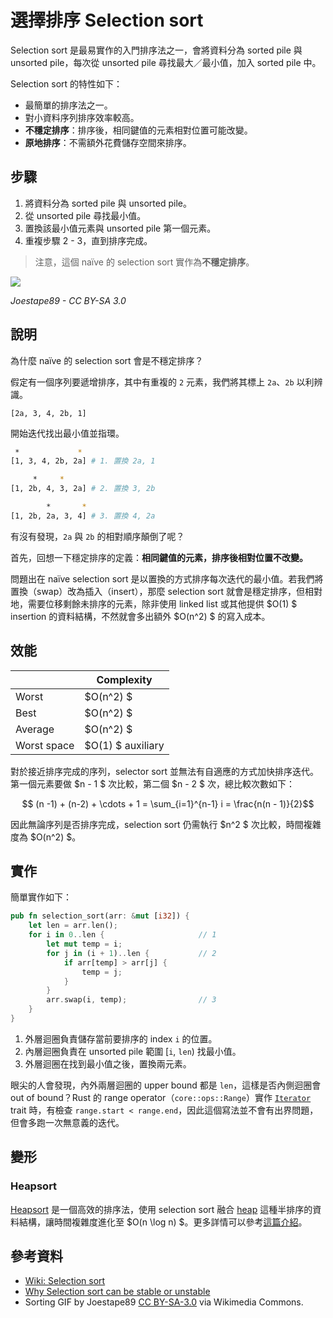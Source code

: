 # 選擇排序 Selection sort

Selection sort 是最易實作的入門排序法之一，會將資料分為 sorted pile 與 unsorted pile，每次從 unsorted pile 尋找最大／最小值，加入 sorted pile 中。

Selection sort 的特性如下：

- 最簡單的排序法之一。
- 對小資料序列排序效率較高。
- **不穩定排序**：排序後，相同鍵值的元素相對位置可能改變。
- **原地排序**：不需額外花費儲存空間來排序。

## 步驟

1. 將資料分為 sorted pile 與 unsorted pile。
2. 從 unsorted pile 尋找最小值。
3. 置換該最小值元素與 unsorted pile 第一個元素。
4. 重複步驟 2 - 3，直到排序完成。

> 注意，這個 naïve 的 selection sort 實作為**不穩定排序**。

![](https://upload.wikimedia.org/wikipedia/commons/9/94/Selection-Sort-Animation.gif)

_Joestape89 - CC BY-SA 3.0_

## 說明

為什麼 naïve 的 selection sort 會是不穩定排序？

假定有一個序列要遞增排序，其中有重複的 `2` 元素，我們將其標上 `2a`、`2b` 以利辨識。

```
[2a, 3, 4, 2b, 1]
```

開始迭代找出最小值並指環。

```bash
 *             *
[1, 3, 4, 2b, 2a] # 1. 置換 2a, 1

     *     *
[1, 2b, 4, 3, 2a] # 2. 置換 3, 2b

        *       *
[1, 2b, 2a, 3, 4] # 3. 置換 4, 2a
```

有沒有發現，`2a` 與 `2b` 的相對順序顛倒了呢？

首先，回想一下穩定排序的定義：**相同鍵值的元素，排序後相對位置不改變。**

問題出在 naïve selection sort 是以置換的方式排序每次迭代的最小值。若我們將置換（swap）改為插入（insert），那麼 selection sort 就會是穩定排序，但相對地，需要位移剩餘未排序的元素，除非使用 linked list 或其他提供 $O(1) $ insertion 的資料結構，不然就會多出額外 $O(n^2) $ 的寫入成本。
## 效能

|              | Complexity    |
| ------------ | ------------- |
| Worst        | $O(n^2) $ |
| Best         | $O(n^2) $ |
| Average      | $O(n^2) $ |
| Worst space  | $O(1) $ auxiliary |

對於接近排序完成的序列，selector sort 並無法有自適應的方式加快排序迭代。第一個元素要做 $n - 1 $ 次比較，第二個 $n - 2 $ 次，總比較次數如下：

$$ (n -1) + (n-2) + \cdots + 1 = \sum_{i=1}^{n-1} i = \frac{n(n - 1)}{2}$$

因此無論序列是否排序完成，selection sort 仍需執行 $n^2 $ 次比較，時間複雜度為 $O(n^2) $。

## 實作

簡單實作如下：

```rust
pub fn selection_sort(arr: &mut [i32]) {
    let len = arr.len();
    for i in 0..len {                     // 1
        let mut temp = i;
        for j in (i + 1)..len {           // 2
            if arr[temp] > arr[j] {
                temp = j;
            }
        }
        arr.swap(i, temp);                // 3
    }
}
```

1. 外層迴圈負責儲存當前要排序的 index `i` 的位置。
2. 內層迴圈負責在 unsorted pile 範圍 [`i`, `len`) 找最小值。
3. 外層迴圈在找到最小值之後，置換兩元素。

眼尖的人會發現，內外兩層迴圈的 upper bound 都是 `len`，這樣是否內側迴圈會 out of bound？Rust 的 range operator（`core::ops::Range`）實作 [`Iterator`][impl-iterator] trait 時，有檢查 `range.start < range.end`，因此這個寫法並不會有出界問題，但會多跑一次無意義的迭代。

[impl-iterator]: https://doc.rust-lang.org/core/ops/struct.Range.html#impl-Iterator

## 變形

### Heapsort

[Heapsort][heapsort] 是一個高效的排序法，使用 selection sort 融合 [heap][wiki-heap] 這種半排序的資料結構，讓時間複雜度進化至 $O(n \log n) $。更多詳情可以參考[這篇介紹][heapsort]。

[heapsort]: ../heapsort/
[wiki-heap]: https://en.wikipedia.org/wiki/Heap_(data_structure)

## 參考資料

- [Wiki: Selection sort](https://en.wikipedia.org/wiki/Selection_sort)
- [Why Selection sort can be stable or unstable](https://stackoverflow.com/questions/20761396/)
- Sorting GIF by Joestape89 [CC BY-SA-3.0](http://creativecommons.org/licenses/by-sa/3.0/) via Wikimedia Commons.
